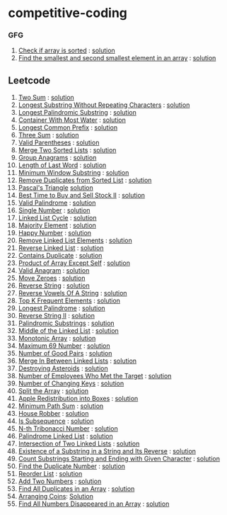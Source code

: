 ﻿# competitive-coding

### GFG
1. [Check if array is sorted](https://www.geeksforgeeks.org/problems/check-if-an-array-is-sorted0701/1) : [solution](gfg/CheckIfArrayIsSorted/)
2. [Find the smallest and second smallest element in an array](https://www.geeksforgeeks.org/problems/find-the-smallest-and-second-smallest-element-in-an-array3226/1) : [solution](gfg/FindTheSmallestAndSecondSmallestElementInAnArray/)

## Leetcode
1. [Two Sum](https://leetcode.com/problems/two-sum/) : [solution](https://github.com/anoopraju31/competitive-coding/tree/main/leetcode/1_TwoSum)
2. [Longest Substring Without Repeating Characters](https://leetcode.com/problems/longest-substring-without-repeating-characters/) : [solution](https://github.com/anoopraju31/competitive-coding/tree/main/leetcode/3_LongestSubstringWithoutRepeatingCharacters)
3. [Longest Palindromic Substring](https://leetcode.com/problems/longest-palindromic-substring/) : [solution](https://github.com/anoopraju31/competitive-coding/tree/main/leetcode/5_LongestPalindromicSubstring)
4. [Container With Most Water](https://leetcode.com/problems/container-with-most-water/) : [solution](https://github.com/anoopraju31/competitive-coding/tree/main/leetcode/11_ContainerWithMostWater)
5. [Longest Common Prefix](https://leetcode.com/problems/longest-common-prefix) : [solution](https://github.com/anoopraju31/competitive-coding/tree/main/leetcode/14_LongestCommonPrefix)
6. [Three Sum](https://leetcode.com/problems/3sum/) : [solution](https://github.com/anoopraju31/competitive-coding/tree/main/leetcode/15_3Sum)
7. [Valid Parentheses](https://leetcode.com/problems/valid-parentheses/) : [solution](https://github.com/anoopraju31/competitive-coding/tree/main/leetcode/20_ValidParenthese)
8. [Merge Two Sorted Lists](https://leetcode.com/problems/merge-two-sorted-lists/description/) : [solution](leetcode/21_MergeTwoSortedLists/)
9. [Group Anagrams](https://leetcode.com/problems/group-anagrams/) : [solution](https://github.com/anoopraju31/competitive-coding/tree/main/leetcode/49_groupAnagram)
10. [Length of Last Word](https://leetcode.com/problems/length-of-last-word/description/) : [solution](https://github.com/anoopraju31/competitive-coding/tree/main/leetcode/58_LengthOfLastWord)
11. [Minimum Window Substring](https://leetcode.com/problems/minimum-window-substring/) : [solution](https://github.com/anoopraju31/competitive-coding/tree/main/leetcode/76_Minimum%20WindowSubstring)
12. [Remove Duplicates from Sorted List](https://leetcode.com/problems/remove-duplicates-from-sorted-list/) : [solution](leetcode/83_RemoveDuplicatesFromSortedList/)
13. [Pascal's Triangle](https://leetcode.com/problems/pascals-triangle/) [solution](https://github.com/anoopraju31/competitive-coding/tree/main/leetcode/118_PascalsTriangle)
14. [Best Time to Buy and Sell Stock II](https://leetcode.com/problems/best-time-to-buy-and-sell-stock-ii/) : [solution](https://github.com/anoopraju31/competitive-coding/tree/main/leetcode/122_BestTimeToBuyAndSellStockII)
15. [Valid Palindrome](https://leetcode.com/problems/valid-palindrome/) : [solution](https://github.com/anoopraju31/competitive-coding/tree/main/leetcode/125_ValidPalindrome)
16. [Single Number](https://leetcode.com/problems/single-number/) : [solution](https://github.com/anoopraju31/competitive-coding/tree/main/leetcode/136_SingleNumber)
17. [Linked List Cycle](https://leetcode.com/problems/linked-list-cycle/) : [solution](leetcode/141_LinkedListCycle/)
18. [Majority Element](https://leetcode.com/problems/majority-element) : [solution](https://github.com/anoopraju31/competitive-coding/tree/main/leetcode/169_MajorityElement)
19. [Happy Number](https://leetcode.com/problems/happy-number/) : [solution](https://github.com/anoopraju31/competitive-coding/tree/main/leetcode/202_HappyNumber)
20. [Remove Linked List Elements](https://leetcode.com/problems/remove-linked-list-elements/) : [solution](leetcode/203_RemoveLinkedListElements/)
21. [Reverse Linked List](https://leetcode.com/problems/reverse-linked-list/) : [solution](leetcode/206_ReverseLinkedList/)
22. [Contains Duplicate](https://leetcode.com/problems/contains-duplicate/) : [solution](leetcode/2126_DestroyingAsteroids/)
23. [Product of Array Except Self](https://leetcode.com/problems/product-of-array-except-self/description/) : [solution](leetcode/238_ProductOfArrayExceptSelf/)
24. [Valid Anagram](https://leetcode.com/problems/valid-anagram/) : [solution](leetcode/242_ValidAnagram/)
25. [Move Zeroes](https://leetcode.com/problems/move-zeroes) : [solution](https://github.com/anoopraju31/competitive-coding/tree/main/leetcode/283_MoveZeroes)
26. [Reverse String](https://leetcode.com/problems/reverse-string/) : [solution](https://github.com/anoopraju31/competitive-coding/tree/main/leetcode/344_ReverseString)
27. [Reverse Vowels Of A String](https://leetcode.com/problems/reverse-vowels-of-a-string) : [solution](https://github.com/anoopraju31/competitive-coding/tree/main/leetcode/345_ReverseVowelsOfAString)
28. [Top K Frequent Elements](https://leetcode.com/problems/top-k-frequent-elements/) : [solution](leetcode/347_TopKFrequentElements/)
29. [Longest Palindrome](https://leetcode.com/problems/longest-palindrome/) : [solution](leetcode/409_LongestPalindrome/)
30. [Reverse String II](https://leetcode.com/problems/reverse-string-ii/) : [solution](https://github.com/anoopraju31/competitive-coding/tree/main/leetcode/541_ReverseStringII)
31. [Palindromic Substrings](https://leetcode.com/problems/palindromic-substrings) : [solution](https://github.com/anoopraju31/competitive-coding/tree/main/leetcode/647_PalindromicSubstrings)
32. [Middle of the Linked List](https://leetcode.com/problems/middle-of-the-linked-list/) : [solution](leetcode//876_MiddleOfTheLinkedList/)
33. [Monotonic Array](https://leetcode.com/problems/monotonic-array/) : [solution](https://github.com/anoopraju31/competitive-coding/tree/main/leetcode/896_MonotonicArray)
34. [Maximum 69 Number](https://leetcode.com/problems/maximum-69-number/description/) : [solution](leetcode/1323_Maximum69Number/)
35. [Number of Good Pairs](https://leetcode.com/problems/number-of-good-pairs/description/) : [solution](leetcode/1512_NumberOfGoodPairs/)
36. [Merge In Between Linked Lists](https://leetcode.com/problems/merge-in-between-linked-lists/description/) : [solution](leetcode/1669_MergeInBetweenLinkedLists/)
37. [Destroying Asteroids](https://leetcode.com/problems/destroying-asteroids/description/) : [solution](leetcode/2126_DestroyingAsteroids/)
38. [Number of Employees Who Met the Target](https://leetcode.com/problems/number-of-employees-who-met-the-target/description/) : [solution](leetcode/2798_NumberOfEmployeesWhoMetTheTarget/)
39. [Number of Changing Keys](https://leetcode.com/problems/number-of-changing-keys/description/) : [solution](leetcode/3019_NumberOfChangingKeys/)
40. [Split the Array](https://leetcode.com/problems/split-the-array/description/) : [solution](leetcode/3046_SplitTheArray/)
41. [Apple Redistribution into Boxes](https://leetcode.com/problems/apple-redistribution-into-boxes/description/) : [solution](leetcode/3074_AppleRedistributionIntoBoxes/)
42. [Minimum Path Sum](https://leetcode.com/problems/minimum-path-sum/) : [solution](leetcode/64_MinimumPathSum/)
43. [House Robber](https://leetcode.com/problems/house-robber/) : [solution](leetcode/198_HouseRobber/)
44. [Is Subsequence](https://leetcode.com/problems/is-subsequence/) : [solution](leetcode/392_IsSubsequence/)
45. [N-th Tribonacci Number](https://leetcode.com/problems/n-th-tribonacci-number/) : [solution](leetcode/1137_N-thTribonacciNumber/)
46. [Palindrome Linked List](https://leetcode.com/problems/palindrome-linked-list/) : [solution](leetcode/234_PalindromeLinkedList/)
47. [Intersection of Two Linked Lists](https://leetcode.com/problems/intersection-of-two-linked-lists/) : [solution](leetcode/160_IntersectionOfTwoLinkedLists/)
48. [Existence of a Substring in a String and Its Reverse](https://leetcode.com/problems/existence-of-a-substring-in-a-string-and-its-reverse/) : [solution](leetcode/3083_ExistenceOfASubstringInAStringAndItsReverse/)
49. [Count Substrings Starting and Ending with Given Character](https://leetcode.com/problems/count-substrings-starting-and-ending-with-given-character/) : [solution](leetcode/3084_CountSubstringsStartingAndEndingWithGivenCharacter/)
50. [Find the Duplicate Number](https://leetcode.com/problems/find-the-duplicate-number/) : [solution](leetcode/287_FindTheDuplicateNumber/)
51. [Reorder List](https://leetcode.com/problems/reorder-list/) : [solution](leetcode/143_ReorderList/)
52. [Add Two Numbers](https://leetcode.com/problems/add-two-numbers/) : [solution](leetcode/2_AddTwoNumbers/)
53. [Find All Duplicates in an Array](https://leetcode.com/problems/find-all-duplicates-in-an-array/) : [solution](leetcode/442_FindAllDuplicatesInAnArray/)
54. [Arranging Coins](https://leetcode.com/problems/arranging-coins/): [Solution](leetcode/441_ArrangingCoins/)
55. [Find All Numbers Disappeared in an Array](https://leetcode.com/problems/find-all-numbers-disappeared-in-an-array/) : [solution](leetcode/448_FindAllNumbersDisappearedInAnArray/)